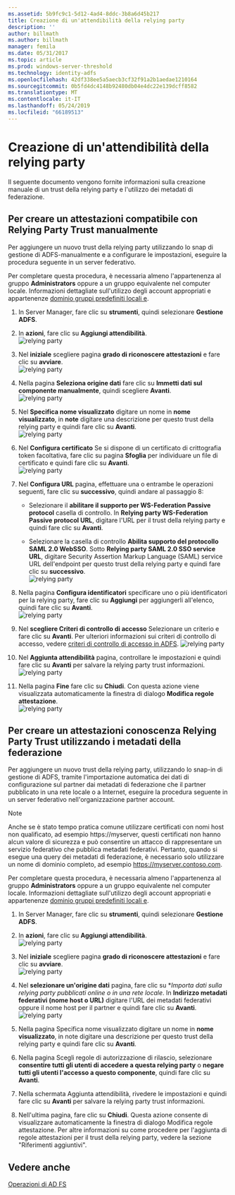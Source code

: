 ```yaml
---
ms.assetid: 5b9fc9c1-5d12-4ad4-8ddc-3b8a6d45b217
title: Creazione di un'attendibilità della relying party
description: ''
author: billmath
ms.author: billmath
manager: femila
ms.date: 05/31/2017
ms.topic: article
ms.prod: windows-server-threshold
ms.technology: identity-adfs
ms.openlocfilehash: 42df338ee5a5aecb3cf32f91a2b1aedae1210164
ms.sourcegitcommit: 0b5fd4dc4148b92480db04e4dc22e139dcff8582
ms.translationtype: MT
ms.contentlocale: it-IT
ms.lasthandoff: 05/24/2019
ms.locfileid: "66189513"
---
```

# <a name="create-a-relying-party-trust"></a>Creazione di un'attendibilità della relying party


Il seguente documento vengono fornite informazioni sulla creazione manuale di un trust della relying party e l'utilizzo dei metadati di federazione.
  
## <a name="to-create-a-claims-aware-relying-party-trust-manually"></a>Per creare un attestazioni compatibile con Relying Party Trust manualmente 

Per aggiungere un nuovo trust della relying party utilizzando lo snap di gestione di ADFS\-manualmente e a configurare le impostazioni, eseguire la procedura seguente in un server federativo.  

Per completare questa procedura, è necessaria almeno l'appartenenza al gruppo **Administrators** oppure a un gruppo equivalente nel computer locale.  Informazioni dettagliate sull'utilizzo degli account appropriati e appartenenze [dominio gruppi predefiniti locali e](https://go.microsoft.com/fwlink/?LinkId=83477).
  
1. In Server Manager, fare clic su **strumenti**, quindi selezionare **Gestione ADFS**.  
  
2.  In **azioni**, fare clic su **Aggiungi attendibilità**.  
![relying party](media/Create-a-Relying-Party-Trust/addtrust1.PNG)   

3.  Nel **iniziale** scegliere pagina **grado di riconoscere attestazioni** e fare clic su **avviare**.  
![relying party](media/Create-a-Relying-Party-Trust/addtrust2.PNG) 
  
4.  Nella pagina **Seleziona origine dati** fare clic su **Immetti dati sul componente manualmente**, quindi scegliere **Avanti**.  
![relying party](media/Create-a-Relying-Party-Trust/addtrust3.PNG) 
  
5.  Nel **Specifica nome visualizzato** digitare un nome in **nome visualizzato**, in **note** digitare una descrizione per questo trust della relying party e quindi fare clic su **Avanti**.  
![relying party](media/Create-a-Relying-Party-Trust/addtrust4.PNG) 

6. Nel **Configura certificato** Se si dispone di un certificato di crittografia token facoltativa, fare clic su pagina **Sfoglia** per individuare un file di certificato e quindi fare clic su **Avanti**.  
![relying party](media/Create-a-Relying-Party-Trust/addtrust5.PNG) 

7.  Nel **Configura URL** pagina, effettuare una o entrambe le operazioni seguenti, fare clic su **successivo**, quindi andare al passaggio 8:  
  
    -   Selezionare il **abilitare il supporto per WS\-Federation Passive protocol** casella di controllo. In **Relying party WS\-Federation Passive protocol URL**, digitare l'URL per il trust della relying party e quindi fare clic su **Avanti**.  
  
    -   Selezionare la casella di controllo **Abilita supporto del protocollo SAML 2.0 WebSSO**. Sotto **Relying party SAML 2.0 SSO service URL**, digitare Security Assertion Markup Language \(SAML\) service URL dell'endpoint per questo trust della relying party e quindi fare clic su **successivo**.  
![relying party](media/Create-a-Relying-Party-Trust/addtrust6.PNG)   

8. Nella pagina **Configura identificatori** specificare uno o più identificatori per la relying party, fare clic su **Aggiungi** per aggiungerli all'elenco, quindi fare clic su **Avanti**.  
![relying party](media/Create-a-Relying-Party-Trust/addtrust8.PNG)
  
9.  Nel **scegliere Criteri di controllo di accesso** Selezionare un criterio e fare clic su **Avanti**.  Per ulteriori informazioni sui criteri di controllo di accesso, vedere [criteri di controllo di accesso in ADFS](Access-Control-Policies-in-AD-FS.md). 
![relying party](media/Create-a-Relying-Party-Trust/addtrust9.PNG)

10. Nel **Aggiunta attendibilità** pagina, controllare le impostazioni e quindi fare clic su **Avanti** per salvare la relying party trust informazioni.  
   ![relying party](media/Create-a-Relying-Party-Trust/addtrust10.PNG) 
11. Nella pagina **Fine** fare clic su **Chiudi**. Con questa azione viene visualizzata automaticamente la finestra di dialogo **Modifica regole attestazione**.  
![relying party](media/Create-a-Relying-Party-Trust/addtrust11.PNG) 

## <a name="to-create-a-claims-aware-relying-party-trust-using-federation-metadata"></a>Per creare un attestazioni conoscenza Relying Party Trust utilizzando i metadati della federazione

Per aggiungere un nuovo trust della relying party, utilizzando lo snap-in di gestione di ADFS, tramite l'importazione automatica dei dati di configurazione sul partner dai metadati di federazione che il partner pubblicato in una rete locale o a Internet, eseguire la procedura seguente in un server federativo nell'organizzazione partner account.

>[!NOTE]
>Anche se è stato tempo pratica comune utilizzare certificati con nomi host non qualificato, ad esempio https://myserver, questi certificati non hanno alcun valore di sicurezza e può consentire un attacco di rappresentare un servizio federativo che pubblica metadati federativi. Pertanto, quando si esegue una query dei metadati di federazione, è necessario solo utilizzare un nome di dominio completo, ad esempio https://myserver.contoso.com.

Per completare questa procedura, è necessaria almeno l'appartenenza al gruppo **Administrators** oppure a un gruppo equivalente nel computer locale.  Informazioni dettagliate sull'utilizzo degli account appropriati e appartenenze [dominio gruppi predefiniti locali e](https://go.microsoft.com/fwlink/?LinkId=83477).


1. In Server Manager, fare clic su **strumenti**, quindi selezionare **Gestione ADFS**.  
  
2.  In **azioni**, fare clic su **Aggiungi attendibilità**.  
![relying party](media/Create-a-Relying-Party-Trust/addtrust1.PNG)   

3.  Nel **iniziale** scegliere pagina **grado di riconoscere attestazioni** e fare clic su **avviare**.  
![relying party](media/Create-a-Relying-Party-Trust/addtrust2.PNG) 
  
4.  Nel **selezionare un'origine dati** pagina, fare clic su **Importa dati sulla relying party pubblicati online o in una rete locale*. In **Indirizzo metadati federativi (nome host o URL)** digitare l'URL dei metadati federativi oppure il nome host per il partner e quindi fare clic su **Avanti**.  
![relying party](media/Create-a-Relying-Party-Trust/addtrust12.PNG) 

5.  Nella pagina Specifica nome visualizzato digitare un nome in **nome visualizzato**, in note digitare una descrizione per questo trust della relying party e quindi fare clic su **Avanti**.

6.  Nella pagina Scegli regole di autorizzazione di rilascio, selezionare **consentire tutti gli utenti di accedere a questa relying party** o **negare tutti gli utenti l'accesso a questo componente**, quindi fare clic su **Avanti**.

7.  Nella schermata Aggiunta attendibilità, rivedere le impostazioni e quindi fare clic su **Avanti** per salvare la relying party trust informazioni.

8.  Nell'ultima pagina, fare clic su **Chiudi**. Questa azione consente di visualizzare automaticamente la finestra di dialogo Modifica regole attestazione. Per altre informazioni su come procedere per l'aggiunta di regole attestazioni per il trust della relying party, vedere la sezione "Riferimenti aggiuntivi".




## <a name="see-also"></a>Vedere anche  
[Operazioni di AD FS](../../ad-fs/AD-FS-2016-Operations.md) 
